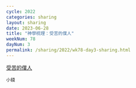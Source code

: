 ```yaml
---
cycle: 2022
categories: sharing
layout: sharing
date: 2023-06-28
title: "神學梳理：受苦的僕人"
weekNum: 78
dayNum: 3
permalink: /sharing/2022/wk78-day3-sharing.html
---
```

[受苦的僕人](https://eccseattle.github.io/media/sharing/2022/wk078/2023-06-28-bin.m4a)

`小錢`
